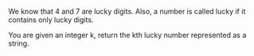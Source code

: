 We know that 4 and 7 are lucky digits. Also, a number is called lucky if it contains only lucky digits.

You are given an integer k, return the kth lucky number represented as a string.

